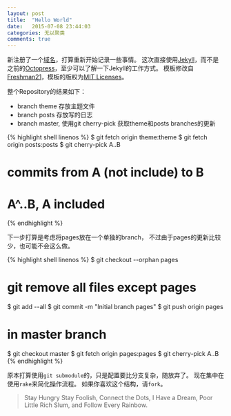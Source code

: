 ```yaml
---
layout: post
title:  "Hello World"
date:   2015-07-08 23:44:03
categories: 无以聚类
comments: true
---
```


新注册了一个[域名](http://www.weinyc.com "人在纽约")，打算重新开始记录一些事情。 这次直接使用[Jekyll](https://github.com/jekyll/jekyll)，而不是之前的[Octopress](http://octopress.org/)，至少可以了解一下Jekyll的工作方式。  模板修改自[Freshman21](https://github.com/yulijia/freshman21/)，模板的版权为[MIT Licenses](http://choosealicense.com/licenses/mit/)。

整个Repository的结果如下：

* branch theme 存放主题文件
* branch posts 存放写的日志
* branch master, 使用git cherry-pick 获取theme和posts branches的更新

{% highlight shell linenos %}
$ git fetch origin theme:theme
$ git fetch origin posts:posts
$ git cherry-pick A..B 
# commits from A (not include) to B
# A^..B, A included
{% endhighlight %} 

下一步打算是考虑将pages放在一个单独的branch， 不过由于pages的更新比较少，也可能不会这么做。

{% highlight shell linenos %}
$ git checkout --orphan pages
# git remove all files except pages
$ git add --all
$ git commit -m "Initial branch pages"
$ git push origin pages
# in master branch
$ git checkout master
$ git fetch origin pages:pages
$ git cherry-pick A..B 
{% endhighlight %} 

原本打算使用`git submodule`的，只是配置要比分支复杂，随放弃了。 现在集中在使用`rake`来简化操作流程。 如果你喜欢这个结构，请`fork`。

> Stay Hungry Stay Foolish, Connect the Dots, I Have a Dream, Poor Little Rich Slum, and Follow Every Rainbow.